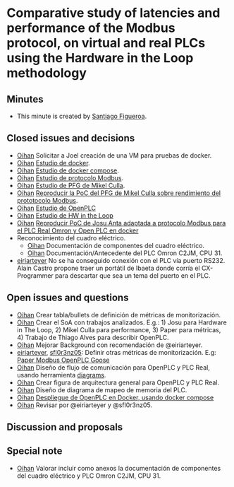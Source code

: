 # Comparative study of latencies and performance of the Modbus protocol, on virtual and real PLCs using the Hardware in the Loop methodology

## Minutes

- This minute is created by [Santiago Figueroa](sfigueroa@ceit.es).

## Closed issues and decisions

- [Oihan]() Solicitar a Joel creación de una VM para pruebas de docker.
- [Oihan]() [Estudio de docker](https://github.com/docker/labs/blob/master/beginner/readme.md).
- [Oihan]() [Estudio de docker compose](https://github.com/docker/getting-started/blob/master/docs/tutorial/using-docker-compose/index.md).
- [Oihan]() [Estudio de protocolo Modbus](https://modbus.org/docs/Modbus_Application_Protocol_V1_1b.pdf).
- [Oihan]() [Estudio de PFG de Mikel Culla](../documentation/State_of_The_Art/Mikel_Culla_Gallo.pdf).
- [Oihan]() [Reproducir la PoC del PFG de Mikel Culla sobre rendimiento del prototocolo Modbus](https://github.com/sfl0r3nz05/PerformanceRoboticsFiware/tree/master/ModbusTCP).
- [Oihan]() [Estudio de OpenPLC](https://ieeexplore.ieee.org/abstract/document/6970342)
- [Oihan]() [Estudio de HW in the Loop](../documentation/State_of_The_Art/memoriaPFG_JosuAnta.pdf)
- [Oihan]() [Reproducir PoC de Josu Anta adaptada a protocolo Modbus para el PLC Real Omron y Open PLC en docker]()
- Reconocimiento del cuadro eléctrico.
    - [Oihan]() Documentación de componentes del cuadro eléctrico.
    - [Oihan]() Documentación/Antecedente del PLC Omron C2JM, CPU 31.
- [eiriarteyer]() No se ha conseguido conexión con el PLC vía puerto RS232. Alain Castro propone traer un portátil de Ibaeta donde corría el CX-Programmer para descartar que sea un tema del puerto en el PLC.

## Open issues and questions

- [Oihan]() Crear tabla/bullets de definición de métricas de monitorización.
- [Oihan]() Crear el SoA con trabajos analizados. E.g.: 1) Josu para Hardware in The Loop, 2) Mikel Culla para performance, 3) Paper para métricas, 4) Trabajo de Thiago Alves para describir OpenPLC.
- [Oihan]() Mejorar Background con recomendación de @eiriarteyer.
- [eiriarteyer](), [sfl0r3nz05](): Definir otras métricas de monitorización. E.g: [Paper Modbus OpenPLC Goose](../documentation/State_of_The_Art/OpenPLC_and_lib61850_Smart_Grid_Testbed_Performance_Evaluation_and_Analysis_of_GOOSE_Communication.pdf)
- [Oihan]() Diseño de flujo de comunicación para OpenPLC y PLC Real, usando herramienta [diagrams](https://app.diagrams.net).
- [Oihan]() Crear figura de arquitectura general para OpenPLC y PLC Real.
- [Oihan]() Diseño de diagrama de mapeo de memoria del PLC.
- [Oihan]() [Despliegue de OpenPLC en Docker, usando docker compose](https://github.com/sfl0r3nz05/ICSsVirtualForCiberSec/blob/documented/network/DockerDeployment/ICSNetwork/docker-compose.yml)
- [Oihan]() Revisar por @eiriarteyer y @sfl0r3nz05.

## Discussion and proposals

## Special note

- [Oihan]() Valorar incluir como anexos la documentación de componentes del cuadro eléctrico y PLC Omron C2JM, CPU 31.